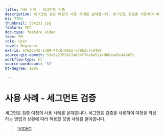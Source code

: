 ```yaml
---
title: 사용 사례 - 세그먼트 검증
description: 세그먼트 검증 여정의 사용 사례를 살펴봅니다. 세그먼트 검증을 사용하여 여정을 작성하는 방법과 상황에 따라 적용할 모범 사례를 알아봅니다.
kt: 7704
thumbnail: 334231.jpg
feature: 여정
doc-type: feature video
team: PM
role: User
level: Beginner
exl-id: e7626542-1399-4fcd-966a-cd9b3c7cd454
source-git-commit: 55cb22765457ad34f7deb45114d06aaa5c4466fc
workflow-type: ht
source-wordcount: '57'
ht-degree: 100%

---
```


# 사용 사례 - 세그먼트 검증

세그먼트 검증 여정의 사용 사례를 살펴봅니다. 세그먼트 검증을 사용하여 여정을 작성하는 방법과 상황에 따라 적용할 모범 사례를 알아봅니다.

>[!VIDEO](https://video.tv.adobe.com/v/334231?quality=12)
